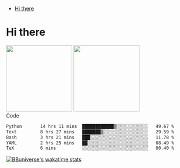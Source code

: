 <!--ts-->
* [Hi there](#hi-there)

<!-- Created by https://github.com/ekalinin/github-markdown-toc -->
<!-- Added by: runner, at: Wed Sep 27 04:19:34 UTC 2023 -->

<!--te-->


# Hi there

<!--
**BBuniverse/BBuniverse** is a ✨ _special_ ✨ repository because its `README.md` (this file) appears on your GitHub profile.

Here are some ideas to get you started:

- 🔭 I’m currently working on ...
- 🌱 I’m currently learning ...
- 👯 I’m looking to collaborate on ...
- 🤔 I’m looking for help with ...
- 💬 Ask me about ...
- 📫 How to reach me: ...
- 😄 Pronouns: ...
- ⚡ Fun fact: ...
-->


<div display="flex">
  <img src="https://github-readme-stats.vercel.app/api?username=BBuniverse&show_icons=true&count_private=true&theme=radical&hide_border=true" height="180"/>
  <img src="https://github-readme-stats.vercel.app/api/top-langs/?username=BBuniverse&layout=compact&theme=radical&hide_border=true" height="180"/>
</div
     

## Code
<!--START_SECTION:waka-->

```txt
Python       14 hrs 11 mins  ████████████▒░░░░░░░░░░░░   49.67 %
Text         8 hrs 27 mins   ███████▒░░░░░░░░░░░░░░░░░   29.59 %
Bash         3 hrs 21 mins   ███░░░░░░░░░░░░░░░░░░░░░░   11.78 %
YAML         2 hrs 25 mins   ██░░░░░░░░░░░░░░░░░░░░░░░   08.49 %
TeX          6 mins          ░░░░░░░░░░░░░░░░░░░░░░░░░   00.40 %
```

<!--END_SECTION:waka-->
     
[![BBuniverse's wakatime stats](https://github-readme-stats.vercel.app/api/wakatime?username=BBuniverse)](https://github.com/anuraghazra/github-readme-stats)
